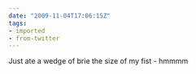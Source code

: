```yaml
---
date: "2009-11-04T17:06:15Z"
tags:
- imported
- from-twitter
---
```

Just ate a wedge of brie the size of my fist - hmmmm
